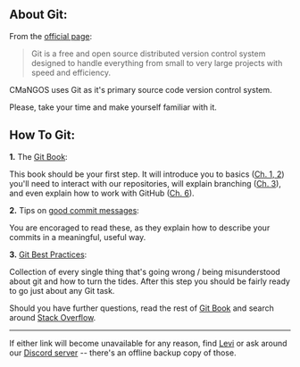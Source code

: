 ## About Git:

From the [official page][git-scm-home]:
> Git is a free and open source distributed version control system designed to handle everything from small to very large projects with speed and efficiency.

CMaNGOS uses Git as it's primary source code version control system.

Please, take your time and make yourself familiar with it.

## How To Git:
**1.** The [Git Book][git-book]:

  This book should be your first step. It will introduce you to basics ([Ch. 1, 2][git-book-start]) you'll need to interact with our repositories, will explain branching ([Ch. 3][git-book-ch3]), and even explain how to work with GitHub ([Ch. 6][git-book-ch6]).

**2.** Tips on [good commit messages][tbaggery-git]:

  You are encoraged to read these, as they explain how to describe your commits in a meaningful, useful way.

**3.** [Git Best Practices][best-practices]:

  Collection of every single thing that's going wrong / being misunderstood about git and how to turn the tides.
After this step you should be fairly ready to go just about any Git task.

Should you have further questions, read the rest of [Git Book][git-book] and search around [Stack Overflow][stack-overflow-git-start].

---

If either link will become unavailable for any reason, find [Levi][levi-github] or ask around our [Discord server][cmangos-discord] -- there's an offline backup copy of those.

<!-- Technical Stuff -->

[git-scm-home]: https://git-scm.com/
[git-book]: https://git-scm.com/book/
[git-book-start]: https://git-scm.com/book/en/v2/Getting-Started-About-Version-Control
[git-book-ch3]: https://git-scm.com/book/en/v2/Git-Branching-Branches-in-a-Nutshell
[git-book-ch6]: https://git-scm.com/book/en/v2/GitHub-Account-Setup-and-Configuration
[tbaggery-git]: https://tbaggery.com/2008/04/19/a-note-about-git-commit-messages.html
[best-practices]: https://sethrobertson.github.io/GitBestPractices/
[stack-overflow-git-start]: https://stackoverflow.com/questions/315911/git-for-beginners-the-definitive-practical-guide
[levi-github]: https://github.com/Levitanious/
[cmangos-discord]: https://discord.gg/nSaXpCn